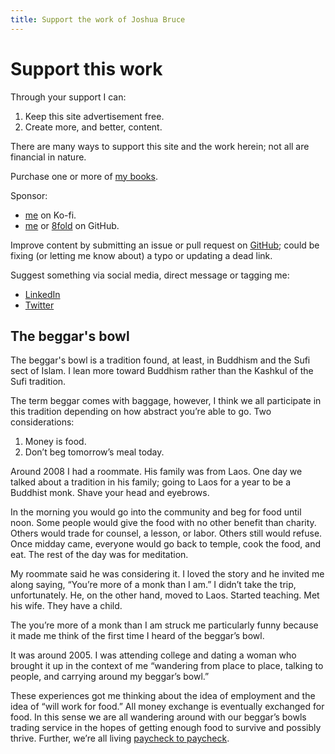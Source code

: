 ```yaml
---
title: Support the work of Joshua Bruce
---
```


# Support this work

Through your support I can:

1. Keep this site advertisement free.
2. Create more, and better, content.

There are many ways to support this site and the work herein; not all are financial in nature.

Purchase one or more of [my books](/books/).

Sponsor:

- [me](https://ko-fi.com/joshbruce) on Ko-fi.
- [me](https://github.com/sponsors/joshbruce) or [8fold](https://github.com/sponsors/8fold) on GitHub.

Improve content by submitting an issue or pull request on [GitHub](https://github.com/8fold/site-joshbruce.com); could be fixing (or letting me know about) a typo or updating a dead link.

Suggest something via social media, direct message or tagging me:

- [LinkedIn](https://www.linkedin.com/in/josh-c-bruce)
- [Twitter](https://mobile.twitter.com/itsjoshbruce)

## The beggar's bowl

The beggar's bowl is a tradition found, at least, in Buddhism and the Sufi sect of Islam. I lean more toward Buddhism rather than the Kashkul of the Sufi tradition.

The term beggar comes with baggage, however, I think we all participate in this tradition depending on how abstract you’re able to go. Two considerations:

1. Money is food.
2. Don’t beg tomorrow’s meal today.

Around 2008 I had a roommate. His family was from Laos. One day we talked about a tradition in his family; going to Laos for a year to be a Buddhist monk. Shave your head and eyebrows.

In the morning you would go into the community and beg for food until noon. Some people would give the food with no other benefit than charity. Others would trade for counsel, a lesson, or labor. Others still would refuse. Once midday came, everyone would go back to temple, cook the food, and eat. The rest of the day was for meditation.

My roommate said he was considering it. I loved the story and he invited me along saying, “You’re more of a monk than I am.” I didn’t take the trip, unfortunately. He, on the other hand, moved to Laos. Started teaching. Met his wife. They have a child. 

The you’re more of a monk than I am struck me particularly funny because it made me think of the first time I heard of the beggar’s bowl. 

It was around 2005. I was attending college and dating a woman who brought it up in the context of me “wandering from place to place, talking to people, and carrying around my beggar’s bowl.”

These experiences got me thinking about the idea of employment and the idea of “will work for food.” All money exchange is eventually exchanged for food. In this sense we are all wandering around with our beggar’s bowls trading service in the hopes of getting enough food to survive and possibly thrive. Further, we’re all living [paycheck to paycheck](/experiences/finances/paycheck-to-paycheck/).